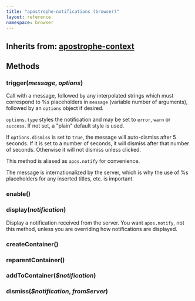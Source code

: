 ```yaml
---
title: "apostrophe-notifications (browser)"
layout: reference
namespace: browser
---
```

## Inherits from: [apostrophe-context](../apostrophe-utils/browser-apostrophe-context.html)

## Methods
### trigger(*message*, *options*)
Call with a message, followed by any interpolated strings which must correspond
to %s placeholders in `message` (variable number of arguments), followed by an
`options` object if desired.

`options.type` styles the notification and may be set to `error`,
`warn` or `success`. If not set, a "plain" default style is used.

If `options.dismiss` is set to `true`, the message will auto-dismiss after 5 seconds.
If it is set to a number of seconds, it will dismiss after that number of seconds.
Otherwise it will not dismiss unless clicked.

This method is aliased as `apos.notify` for convenience.

The message is internationalized by the server, which is why the use of
%s placeholders for any inserted titles, etc. is important.
### enable()

### display(*notification*)
Display a notification received from the server.
You want `apos.notify`, not this method, unless you are
overriding how notifications are displayed.
### createContainer()

### reparentContainer()

### addToContainer(*$notification*)

### dismiss(*$notification*, *fromServer*)

